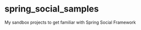 spring_social_samples
=====================

My sandbox projects to get familiar with Spring Social Framework
